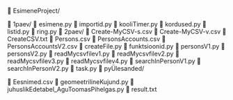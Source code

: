 📂 EsimeneProject/

📂 1paev/
📄 esimene.py
📄 importid.py
📄 kooliTimer.py
📄 kordused.py
📄 listid.py
📄 ring.py
📂 2paev/
📄 Create-MyCSV-s.csv
📄 Create-MyCSV-v.csv
📄 CreateCSV.txt
📄 Persons.csv
📄 PersonsAccounts.csv
📄 PersonsAccountsV2.csv
📄 createFile.py
📄 funktsioonid.py
📄 personsV1.py
📄 personsV2.py
📄 readMycsvfilev1.py
📄 readMycsvfilev2.py
📄 readMycsvfilev3.py
📄 readMycsvfilev4.py
📄 searchInPersonV1.py
📄 searchInPersonV2.py
📄 task.py
📂 pyÜlesanded/

📄 Eesnimed.csv
📄 geomeetrilineKujund.py
📄 juhuslikEdetabel_AguToomasPihelgas.py
📄 result.txt
